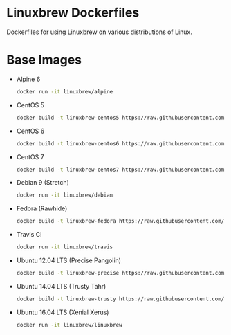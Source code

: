 # Linuxbrew Dockerfiles

Dockerfiles for using Linuxbrew on various distributions of Linux.

# Base Images

+ Alpine 6
  ```sh
  docker run -it linuxbrew/alpine
  ```
+ CentOS 5
  ```sh
  docker build -t linuxbrew-centos5 https://raw.githubusercontent.com/Linuxbrew/docker/master/centos5/
  ```
+ CentOS 6
  ```sh
  docker build -t linuxbrew-centos6 https://raw.githubusercontent.com/Linuxbrew/docker/master/centos6/
  ```
+ CentOS 7
  ```sh
  docker build -t linuxbrew-centos7 https://raw.githubusercontent.com/Linuxbrew/docker/master/centos7/
  ```
+ Debian 9 (Stretch)
  ```sh
  docker run -it linuxbrew/debian
  ```
+ Fedora (Rawhide)
  ```sh
  docker build -t linuxbrew-fedora https://raw.githubusercontent.com/Linuxbrew/docker/master/fedora/
  ```
+ Travis CI
  ```sh
  docker run -it linuxbrew/travis
  ```
+ Ubuntu 12.04 LTS (Precise Pangolin)
  ```sh
  docker build -t linuxbrew-precise https://raw.githubusercontent.com/Linuxbrew/docker/master/precise/
  ```
+ Ubuntu 14.04 LTS (Trusty Tahr)
  ```sh
  docker build -t linuxbrew-trusty https://raw.githubusercontent.com/Linuxbrew/docker/master/trusty/
  ```
+ Ubuntu 16.04 LTS (Xenial Xerus)
  ```sh
  docker run -it linuxbrew/linuxbrew
  ```
